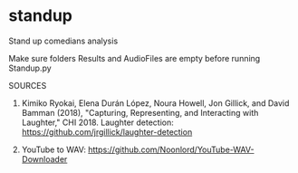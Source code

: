 # standup
Stand up comedians analysis

Make sure folders Results and AudioFiles are empty before running Standup.py


SOURCES

1. Kimiko Ryokai, Elena Durán López, Noura Howell, Jon Gillick, and David Bamman (2018), "Capturing, Representing, and Interacting with Laughter," CHI 2018. Laughter detection: https://github.com/jrgillick/laughter-detection

2. YouTube to WAV: https://github.com/Noonlord/YouTube-WAV-Downloader
